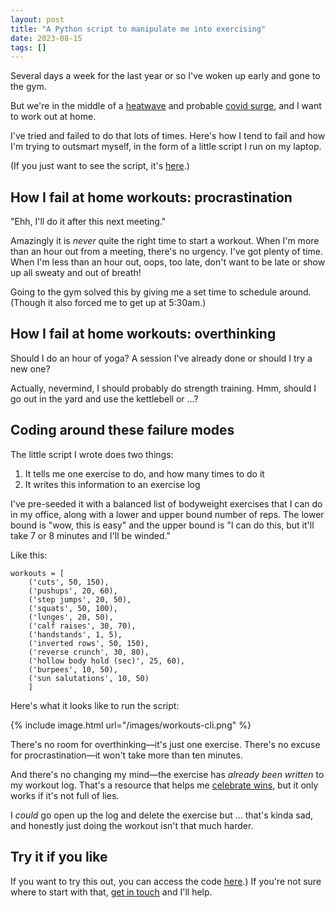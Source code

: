 ```yaml
---
layout: post
title: "A Python script to manipulate me into exercising"
date: 2023-08-15
tags: []
---
```


Several days a week for the last year or so I've woken up early and gone to the gym.

But we're in the middle of a [heatwave](https://abcnews.go.com/US/extreme-heat-affecting-3rd-us-residents-sunday-forecasts/story?id=102233204) and probable [covid surge](https://www.cbsnews.com/news/covid-hospitalizations-rise-fourth-week-eg-5-variant/), and I want to work out at home.

I've tried and failed to do that lots of times. Here's how I tend to fail and how I'm trying to outsmart myself, in the form of a little script I run on my laptop.

(If you just want to see the script, it's [here](https://gitlab.com/-/snippets/2583887).)

## How I fail at home workouts: procrastination

"Ehh, I'll do it after this next meeting."

Amazingly it is _never_ quite the right time to start a workout. When I'm more than an hour out from a meeting, there's no urgency. I've got plenty of time. When I'm less than an hour out, oops, too late, don't want to be late or show up all sweaty and out of breath!

Going to the gym solved this by giving me a set time to schedule around. (Though it also forced me to get up at 5:30am.)

## How I fail at home workouts: overthinking

Should I do an hour of yoga? A session I've already done or should I try a new one?

Actually, nevermind, I should probably do strength training. Hmm, should I go out in the yard and use the kettlebell or ...?

## Coding around these failure modes

The little script I wrote does two things:

1. It tells me one exercise to do, and how many times to do it
2. It writes this information to an exercise log

I've pre-seeded it with a balanced list of bodyweight exercises that I can do in my office, along with a lower and upper bound number of reps. The lower bound is "wow, this is easy" and the upper bound is "I can do this, but it'll take 7 or 8 minutes and I'll be winded."

Like this:

```
workouts = [
    ('cuts', 50, 150),
    ('pushups', 20, 60),
    ('step jumps', 20, 50),
    ('squats', 50, 100),
    ('lunges', 20, 50),
    ('calf raises', 30, 70),
    ('handstands', 1, 5),
    ('inverted rows', 50, 150),
    ('reverse crunch', 30, 80),
    ('hollow body hold (sec)', 25, 60),
    ('burpees', 10, 50),
    ('sun salutations', 10, 50)
    ]
```

Here's what it looks like to run the script:

{% include image.html url="/images/workouts-cli.png" %}

There's no room for overthinking—it's just one exercise. There's no excuse for procrastination—it won't take more than ten minutes.

And there's no changing my mind—the exercise has _already been written_ to my workout log. That's a resource that helps me [celebrate wins](https://garden.briandavidhall.com/celebrate-wins), but it only works if it's not full of lies.

I _could_ go open up the log and delete the exercise but ... that's kinda sad, and honestly just doing the workout isn't that much harder.

## Try it if you like

If you want to try this out, you can access the code [here](https://gitlab.com/-/snippets/2583887).) If you're not sure where to start with that, [get in touch](/contact) and I'll help.

